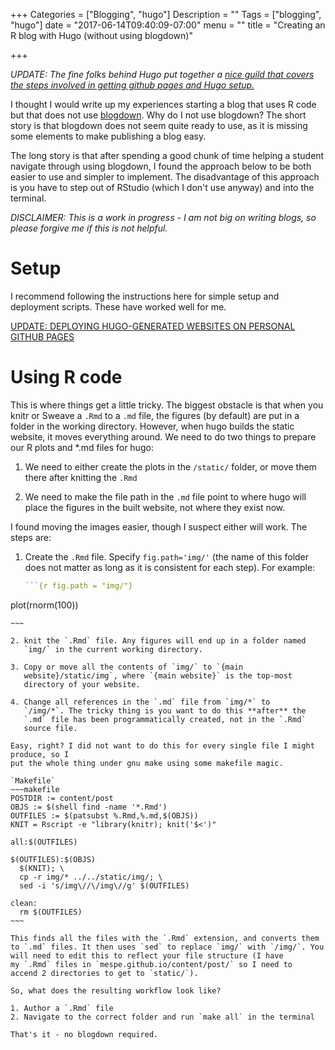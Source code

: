+++
Categories = ["Blogging", "hugo"]
Description = ""
Tags = ["blogging", "hugo"]
date = "2017-06-14T09:40:09-07:00"
menu = ""
title = "Creating an R blog with Hugo (without using blogdown)"

+++

*UPDATE: The fine folks behind Hugo put together a [nice guild that
covers the steps involved in getting github pages and Hugo setup.](https://gohugo.io/hosting-and-deployment/hosting-on-github/)*

I thought I would write up my experiences starting a blog that uses R
code but that does not
use [blogdown](https://github.com/rstudio/blogdown). Why do I not use
blogdown? The short story is that blogdown does not seem quite ready to use,
as it is missing some elements to make publishing a blog easy. 

The long story is that after
spending a good chunk of time helping a student navigate through using
blogdown, I found the approach below to be both easier to use and
simpler to implement. The
disadvantage of this approach is you have to step out of RStudio (which
I don't use anyway) and into the terminal.

*DISCLAIMER: This is a work in progress - I am not big on writing
blogs, so please forgive me if this is not helpful.*

# Setup

I recommend following the instructions here for simple setup and
 deployment scripts. These have worked well for me.
 
[UPDATE: DEPLOYING HUGO-GENERATED WEBSITES ON PERSONAL GITHUB PAGES](https://hjdskes.github.io/blog/update-deploying-hugo-on-personal-gh-pages/)

# Using R code

This is where things get a little tricky. The biggest obstacle is that
when you knitr or Sweave a `.Rmd` to a `.md` file, the
figures (by default) are put in a folder in the working
directory. However, when hugo builds the static website, it moves
everything around. We need to do two things to prepare our R plots and
\*.md files for hugo:

  1. We need to either create the plots in the `/static/` folder, or
     move them there after knitting the `.Rmd`
  
  2. We need to make the file path in the `.md` file point to where
     hugo will place the figures in the built website, not where they exist now.
	 
I found moving the images easier, though I suspect either will work. The steps are:

  1. Create the `.Rmd` file. Specify `fig.path='img/'` (the name of
     this folder does not matter as long as it is consistent for each
     step). For example:
	 
	 ~~~R
	 ```{r fig.path = "img/"}
  plot(rnorm(100))
  ```
  ~~~

  2. knit the `.Rmd` file. Any figures will end up in a folder named
     `img/` in the current working directory.
  
  3. Copy or move all the contents of `img/` to `{main
     website}/static/img`, where `{main website}` is the top-most
     directory of your website.
  
  4. Change all references in the `.md` file from `img/*` to
     `/img/*`. The tricky thing is you want to do this **after** the
     `.md` file has been programmatically created, not in the `.Rmd`
     source file.
	 
Easy, right? I did not want to do this for every single file I might produce, so I
put the whole thing under gnu make using some makefile magic.

 `Makefile`
~~~makefile
POSTDIR := content/post
OBJS := $(shell find -name '*.Rmd')
OUTFILES := $(patsubst %.Rmd,%.md,$(OBJS))
KNIT = Rscript -e "library(knitr); knit('$<')"

all:$(OUTFILES)

$(OUTFILES):$(OBJS)
	$(KNIT); \
	cp -r img/* ../../static/img/; \
	sed -i 's/img\//\/img\//g' $(OUTFILES)

clean:
	rm $(OUTFILES)
~~~

This finds all the files with the `.Rmd` extension, and converts them
to `.md` files. It then uses `sed` to replace `img/` with `/img/`. You
will need to edit this to reflect your file structure (I have
my `.Rmd` files in `mespe.github.io/content/post/` so I need to
accend 2 directories to get to `static/`).

So, what does the resulting workflow look like?

  1. Author a `.Rmd` file
  2. Navigate to the correct folder and run `make all` in the terminal

That's it - no blogdown required.
